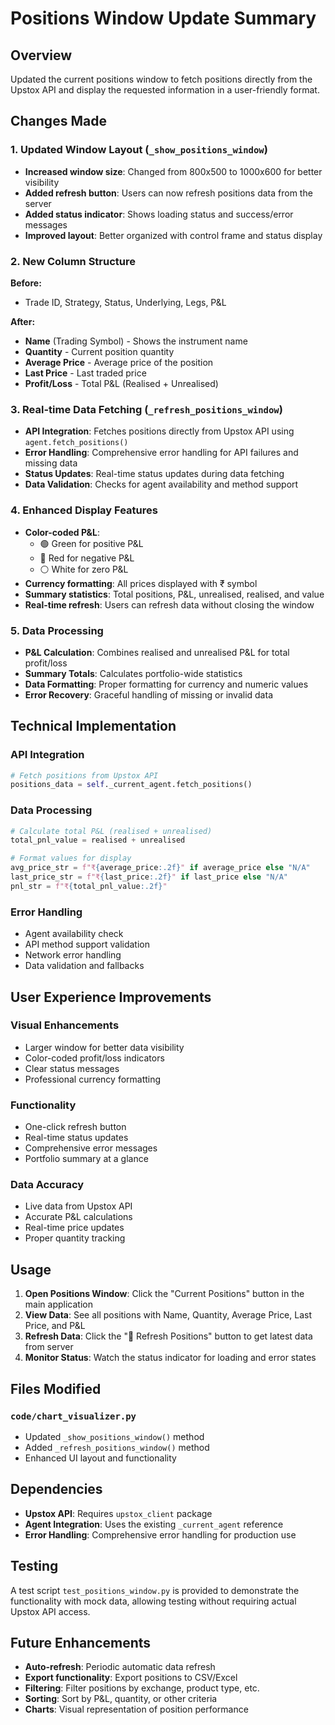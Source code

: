 # Positions Window Update Summary

## Overview
Updated the current positions window to fetch positions directly from the Upstox API and display the requested information in a user-friendly format.

## Changes Made

### 1. **Updated Window Layout** (`_show_positions_window`)
- **Increased window size**: Changed from 800x500 to 1000x600 for better visibility
- **Added refresh button**: Users can now refresh positions data from the server
- **Added status indicator**: Shows loading status and success/error messages
- **Improved layout**: Better organized with control frame and status display

### 2. **New Column Structure**
**Before:**
- Trade ID, Strategy, Status, Underlying, Legs, P&L

**After:**
- **Name** (Trading Symbol) - Shows the instrument name
- **Quantity** - Current position quantity
- **Average Price** - Average price of the position
- **Last Price** - Last traded price
- **Profit/Loss** - Total P&L (Realised + Unrealised)

### 3. **Real-time Data Fetching** (`_refresh_positions_window`)
- **API Integration**: Fetches positions directly from Upstox API using `agent.fetch_positions()`
- **Error Handling**: Comprehensive error handling for API failures and missing data
- **Status Updates**: Real-time status updates during data fetching
- **Data Validation**: Checks for agent availability and method support

### 4. **Enhanced Display Features**
- **Color-coded P&L**: 
  - 🟢 Green for positive P&L
  - 🔴 Red for negative P&L
  - ⚪ White for zero P&L
- **Currency formatting**: All prices displayed with ₹ symbol
- **Summary statistics**: Total positions, P&L, unrealised, realised, and value
- **Real-time refresh**: Users can refresh data without closing the window

### 5. **Data Processing**
- **P&L Calculation**: Combines realised and unrealised P&L for total profit/loss
- **Summary Totals**: Calculates portfolio-wide statistics
- **Data Formatting**: Proper formatting for currency and numeric values
- **Error Recovery**: Graceful handling of missing or invalid data

## Technical Implementation

### **API Integration**
```python
# Fetch positions from Upstox API
positions_data = self._current_agent.fetch_positions()
```

### **Data Processing**
```python
# Calculate total P&L (realised + unrealised)
total_pnl_value = realised + unrealised

# Format values for display
avg_price_str = f"₹{average_price:.2f}" if average_price else "N/A"
last_price_str = f"₹{last_price:.2f}" if last_price else "N/A"
pnl_str = f"₹{total_pnl_value:.2f}"
```

### **Error Handling**
- Agent availability check
- API method support validation
- Network error handling
- Data validation and fallbacks

## User Experience Improvements

### **Visual Enhancements**
- Larger window for better data visibility
- Color-coded profit/loss indicators
- Clear status messages
- Professional currency formatting

### **Functionality**
- One-click refresh button
- Real-time status updates
- Comprehensive error messages
- Portfolio summary at a glance

### **Data Accuracy**
- Live data from Upstox API
- Accurate P&L calculations
- Real-time price updates
- Proper quantity tracking

## Usage

1. **Open Positions Window**: Click the "Current Positions" button in the main application
2. **View Data**: See all positions with Name, Quantity, Average Price, Last Price, and P&L
3. **Refresh Data**: Click the "🔄 Refresh Positions" button to get latest data from server
4. **Monitor Status**: Watch the status indicator for loading and error states

## Files Modified

### **`code/chart_visualizer.py`**
- Updated `_show_positions_window()` method
- Added `_refresh_positions_window()` method
- Enhanced UI layout and functionality

## Dependencies

- **Upstox API**: Requires `upstox_client` package
- **Agent Integration**: Uses the existing `_current_agent` reference
- **Error Handling**: Comprehensive error handling for production use

## Testing

A test script `test_positions_window.py` is provided to demonstrate the functionality with mock data, allowing testing without requiring actual Upstox API access.

## Future Enhancements

- **Auto-refresh**: Periodic automatic data refresh
- **Export functionality**: Export positions to CSV/Excel
- **Filtering**: Filter positions by exchange, product type, etc.
- **Sorting**: Sort by P&L, quantity, or other criteria
- **Charts**: Visual representation of position performance

